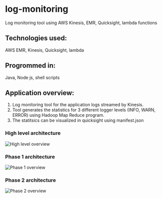 # log-monitoring
Log monitoring tool using AWS Kinesis, EMR, Quicksight, lambda functions

## Technologies used: 
AWS EMR, Kinesis, Quicksight, lambda

## Progrommed in:
Java, Node js, shell scripts

## Application overview:
1. Log monitoring tool for the application logs streamed by Kinesis.
2. Tool generates the statistics for 3 different logger levels (INFO, WARN, ERROR) using Hadoop Map Reduce program.
3. The statitsics can be visualized in quicksight using manifest.json

### High level architecture
![High level overview](https://drive.google.com/file/d/1x8Jh0s6fpmPdXXGil4ioZO1whvnvM78Q/view)

### Phase 1 architecture
![Phase 1 overview](https://tinyurl.com/y8bv7ut7)

### Phase 2 architecture
![Phase 2 overview](https://tinyurl.com/y6weeqn8)
